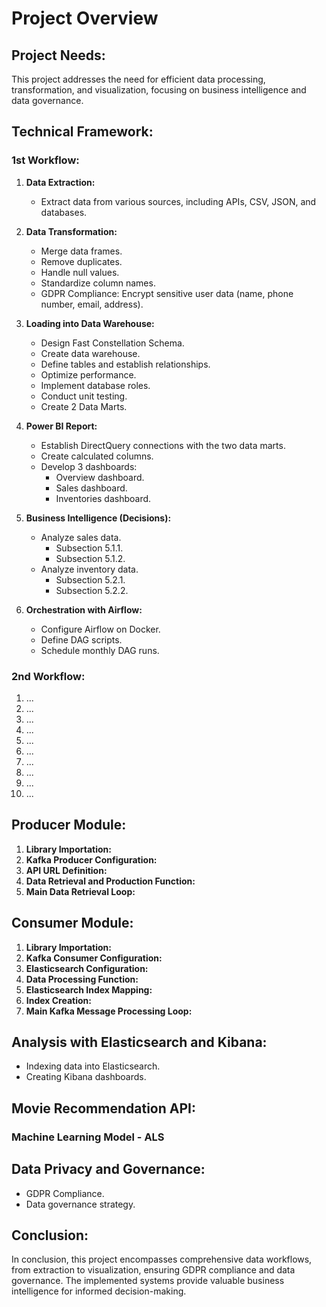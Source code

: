 # Project Overview

## Project Needs:

This project addresses the need for efficient data processing, transformation, and visualization, focusing on business intelligence and data governance.

## Technical Framework:

### 1st Workflow:

1. **Data Extraction:**
   - Extract data from various sources, including APIs, CSV, JSON, and databases.

2. **Data Transformation:**
   - Merge data frames.
   - Remove duplicates.
   - Handle null values.
   - Standardize column names.
   - GDPR Compliance: Encrypt sensitive user data (name, phone number, email, address).

3. **Loading into Data Warehouse:**
   - Design Fast Constellation Schema.
   - Create data warehouse.
   - Define tables and establish relationships.
   - Optimize performance.
   - Implement database roles.
   - Conduct unit testing.
   - Create 2 Data Marts.

4. **Power BI Report:**
   - Establish DirectQuery connections with the two data marts.
   - Create calculated columns.
   - Develop 3 dashboards:
     - Overview dashboard.
     - Sales dashboard.
     - Inventories dashboard.

5. **Business Intelligence (Decisions):**
   - Analyze sales data.
     - Subsection 5.1.1.
     - Subsection 5.1.2.
   - Analyze inventory data.
     - Subsection 5.2.1.
     - Subsection 5.2.2.

6. **Orchestration with Airflow:**
   - Configure Airflow on Docker.
   - Define DAG scripts.
   - Schedule monthly DAG runs.

### 2nd Workflow:

1. ...
2. ...
3. ...
4. ...
5. ...
6. ...
7. ...
8. ...
9. ...
10. ...

## Producer Module:

1. **Library Importation:**
2. **Kafka Producer Configuration:**
3. **API URL Definition:**
4. **Data Retrieval and Production Function:**
5. **Main Data Retrieval Loop:**

## Consumer Module:

1. **Library Importation:**
2. **Kafka Consumer Configuration:**
3. **Elasticsearch Configuration:**
4. **Data Processing Function:**
5. **Elasticsearch Index Mapping:**
6. **Index Creation:**
7. **Main Kafka Message Processing Loop:**

## Analysis with Elasticsearch and Kibana:

- Indexing data into Elasticsearch.
- Creating Kibana dashboards.

## Movie Recommendation API:

### Machine Learning Model - ALS

## Data Privacy and Governance:

- GDPR Compliance.
- Data governance strategy.

## Conclusion:

In conclusion, this project encompasses comprehensive data workflows, from extraction to visualization, ensuring GDPR compliance and data governance. The implemented systems provide valuable business intelligence for informed decision-making.
